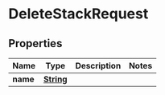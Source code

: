 

# DeleteStackRequest


## Properties

| Name | Type | Description | Notes |
|------------ | ------------- | ------------- | -------------|
|**name** | [**String**](String.md) |  |  |



